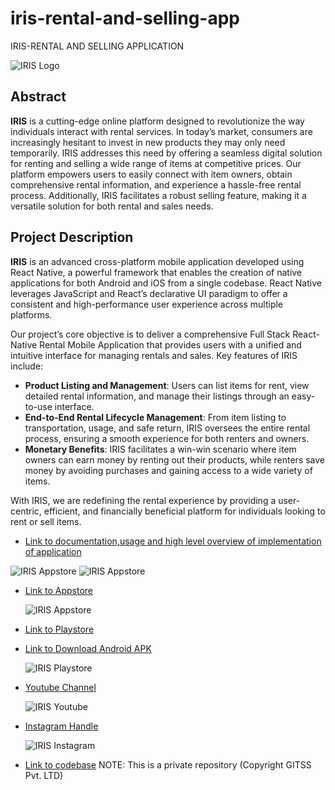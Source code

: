 # iris-rental-and-selling-app
IRIS-RENTAL AND SELLING APPLICATION

![IRIS Logo](iris-logo.png)

## Abstract

**IRIS** is a cutting-edge online platform designed to revolutionize the way individuals interact with rental services. In today’s market, consumers are increasingly hesitant to invest in new products they may only need temporarily. IRIS addresses this need by offering a seamless digital solution for renting and selling a wide range of items at competitive prices. Our platform empowers users to easily connect with item owners, obtain comprehensive rental information, and experience a hassle-free rental process. Additionally, IRIS facilitates a robust selling feature, making it a versatile solution for both rental and sales needs.

## Project Description

**IRIS** is an advanced cross-platform mobile application developed using React Native, a powerful framework that enables the creation of native applications for both Android and iOS from a single codebase. React Native leverages JavaScript and React’s declarative UI paradigm to offer a consistent and high-performance user experience across multiple platforms.

Our project’s core objective is to deliver a comprehensive Full Stack React-Native Rental Mobile Application that provides users with a unified and intuitive interface for managing rentals and sales. Key features of IRIS include:

- **Product Listing and Management**: Users can list items for rent, view detailed rental information, and manage their listings through an easy-to-use interface.
- **End-to-End Rental Lifecycle Management**: From item listing to transportation, usage, and safe return, IRIS oversees the entire rental process, ensuring a smooth experience for both renters and owners.
- **Monetary Benefits**: IRIS facilitates a win-win scenario where item owners can earn money by renting out their products, while renters save money by avoiding purchases and gaining access to a wide variety of items.

With IRIS, we are redefining the rental experience by providing a user-centric, efficient, and financially beneficial platform for individuals looking to rent or sell items.



- [Link to documentation,usage and high level overview of implementation of application](https://docs.google.com/presentation/d/1iarKGYNGbCdwuBkBzp2qBsb-atlJVlDTnfl998O4iXU/edit?usp=sharing)

![IRIS Appstore](iris-add-item-flow.png)
![IRIS Appstore](add-item-flow-2.png)


- [Link to Appstore](https://apps.apple.com/in/app/iris-rental-and-selling/id1664124763)


  ![IRIS Appstore](iris-app-store-preview.png)


  
- [Link to Playstore](https://play.google.com/store/apps/details?id=com.irisrs)
  
- [Link to Download Android APK](https://drive.google.com/file/d/1qodylk54OYXDsTs3pyhFGytFeEWltQrU/view?usp=drivesdk)
  
  ![IRIS Playstore](iris-listing-on-playstore.png)

  
- [Youtube Channel](https://www.youtube.com/@IRISRentalAndSelling)

  
  ![IRIS Youtube](iris-youtube-channel.png)

  
- [Instagram Handle](https://www.instagram.com/irisapp.india/?igsh=MzRlODBiNWFlZA%3D%3D)

  
  ![IRIS Instagram](iris-instagram-handle.png)

  
- [Link to codebase](https://github.com/iris-gk/iris) NOTE: This is a private repository (Copyright GITSS Pvt. LTD)
